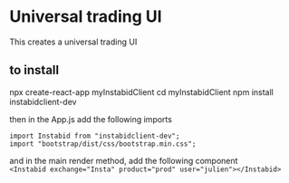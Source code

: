 # Universal trading UI

This creates a universal trading UI

## to install

npx create-react-app myInstabidClient
cd myInstabidClient
npm install instabidclient-dev

then in the App.js add the following imports
```
import Instabid from "instabidclient-dev";
import "bootstrap/dist/css/bootstrap.min.css";
```        
and in the main render method, add the following component
`      <Instabid exchange="Insta" product="prod" user="julien"></Instabid>`